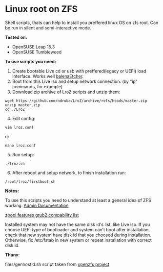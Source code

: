 # Linux root on ZFS
Shell scripts, thats can help to install you preffered linux OS on zfs root.
Can be run in silent and semi-interactive mode.

**Tested on:**
- OpenSUSE Leap 15.3
- OpenSUSE Tumbleweed

**To use scripts you need:**
1. Create bootable Live cd or usb with preffered(legacy or UEFI) load interface. Works well [balenaEtcher](https://www.balena.io/etcher/).
2. Boot from this Live iso and setup network connection. (by "ip" commands, for example)
3. Download zip archive of LroZ scripts and unzip them:
```
wget https://github.com/ndruba/LroZ/archive/refs/heads/master.zip
unzip master.zip
cd ./LroZ
```
4. Edit config:
```
vim lroz.conf
```
or
```
nano lroz.conf
```
5. Run setup:
```
./lroz.sh
```
6. After reboot and setup network, to finish installation run:
```
/root/lroz/firstboot.sh
```
**Notes:**

To use this scripts you need to understand at least a general idea of ZFS working. [Admin Documentation](https://openzfs.github.io/openzfs-docs/Project%20and%20Community/Admin%20Documentation.html)

[zpool features grub2 compability list](https://github.com/openzfs/zfs/blob/master/cmd/zpool/compatibility.d/grub2)

Installed system may not have the same disk id's list, like Live iso.
If you choose UEFI type of bootloader and system can't boot after installation, 
check that new system have disk id that you choosed during installation.
Otherwise, fix /etc/fstab in new system or repeat installation with correct disk id.

**Thanx:**

files/genhostid.sh script taken from [openzfs project](https://github.com/openzfs/zfs/files/4537537/genhostid.sh.gz)
